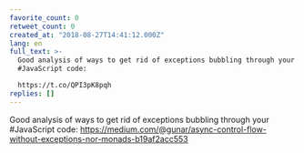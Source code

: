 ```yaml
---
favorite_count: 0
retweet_count: 0
created_at: "2018-08-27T14:41:12.000Z"
lang: en
full_text: >-
  Good analysis of ways to get rid of exceptions bubbling through your
  #JavaScript code:

  https://t.co/QPI3pK8pqh
replies: []
---
```


Good analysis of ways to get rid of exceptions bubbling through your #JavaScript
code:
<https://medium.com/@gunar/async-control-flow-without-exceptions-nor-monads-b19af2acc553>

